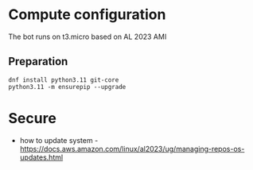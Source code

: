 # Compute configuration

The bot runs on t3.micro based on AL 2023 AMI

## Preparation

```
dnf install python3.11 git-core
python3.11 -m ensurepip --upgrade
```

# Secure

* how to update system - https://docs.aws.amazon.com/linux/al2023/ug/managing-repos-os-updates.html
